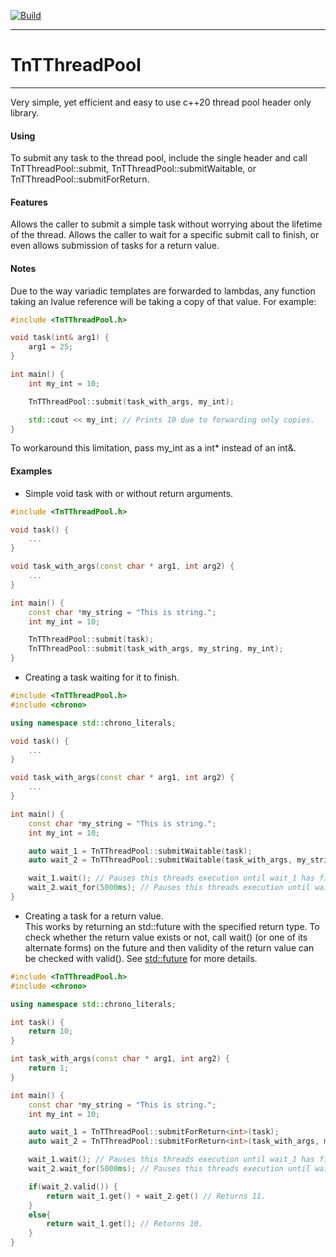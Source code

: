 [![Build](https://github.com/Notallthatevil/TnTThreadPool/actions/workflows/build.yml/badge.svg)](https://github.com/Notallthatevil/TnTThreadPool/actions/workflows/build.yml)
___

# TnTThreadPool
___
 
Very simple, yet efficient and easy to use c++20 thread pool header only library. 

#### Using
To submit any task to the thread pool, include the single header and call TnTThreadPool\::submit, TnTThreadPool\::submitWaitable, or TnTThreadPool\::submitForReturn. 

#### Features
Allows the caller to submit a simple task without worrying about the lifetime of the thread. Allows the caller to wait for a specific submit call to finish, or even allows submission of tasks for a return value.

#### Notes
Due to the way variadic templates are forwarded to lambdas, any function taking an lvalue reference will be taking a copy of that value. For example:

```cpp
#include <TnTThreadPool.h>

void task(int& arg1) {
    arg1 = 25;
}

int main() {
    int my_int = 10;

    TnTThreadPool::submit(task_with_args, my_int);

    std::cout << my_int; // Prints 10 due to forwarding only copies. 
}
```

To workaround this limitation, pass my_int as a int* instead of an int&.



#### Examples

 - Simple void task with or without return arguments.

```cpp
#include <TnTThreadPool.h>

void task() {
    ...
}

void task_with_args(const char * arg1, int arg2) {
    ...
}

int main() {
    const char *my_string = "This is string.";
    int my_int = 10;

    TnTThreadPool::submit(task);
    TnTThreadPool::submit(task_with_args, my_string, my_int);
}
```

- Creating a task waiting for it to finish.

```cpp
#include <TnTThreadPool.h>
#include <chrono>

using namespace std::chrono_literals;

void task() {
    ...
}

void task_with_args(const char * arg1, int arg2) {
    ...
}

int main() {
    const char *my_string = "This is string.";
    int my_int = 10;

    auto wait_1 = TnTThreadPool::submitWaitable(task);
    auto wait_2 = TnTThreadPool::submitWaitable(task_with_args, my_string, my_int);

    wait_1.wait(); // Pauses this threads execution until wait_1 has finished execution.
    wait_2.wait_for(5000ms); // Pauses this threads execution until wait_2 has finished or the timeout period of 5000ms has elapsed.
}
```

- Creating a task for a return value.  
This works by returning an std::future with the specified return type. To check whether the return value exists or not, call wait() (or one of its alternate forms) on the future and then validity of the return value can
be checked with valid(). See [std::future](https://en.cppreference.com/w/cpp/thread/future) for more details.
```cpp
#include <TnTThreadPool.h>
#include <chrono>

using namespace std::chrono_literals;

int task() {
    return 10;
}

int task_with_args(const char * arg1, int arg2) {
    return 1;
}

int main() {   
    const char *my_string = "This is string.";
    int my_int = 10;

    auto wait_1 = TnTThreadPool::submitForReturn<int>(task);
    auto wait_2 = TnTThreadPool::submitForReturn<int>(task_with_args, my_string, my_int);

    wait_1.wait(); // Pauses this threads execution until wait_1 has finished execution.
    wait_2.wait_for(5000ms); // Pauses this threads execution until wait_2 has finished or the timeout period of 5000ms has elapsed.

    if(wait_2.valid()) {
        return wait_1.get() + wait_2.get() // Returns 11.
    }
    else{
        return wait_1.get(); // Returns 10.
    }
}
```


